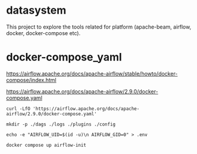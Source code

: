 # datasystem
This project to explore the tools related for platform (apache-beam, airflow, docker, docker-compose etc).

# docker-compose_yaml

https://airflow.apache.org/docs/apache-airflow/stable/howto/docker-compose/index.html

https://airflow.apache.org/docs/apache-airflow/2.9.0/docker-compose.yaml

```
curl -LfO 'https://airflow.apache.org/docs/apache-airflow/2.9.0/docker-compose.yaml'

mkdir -p ./dags ./logs ./plugins ./config

echo -e "AIRFLOW_UID=$(id -u)\n AIRFLOW_GID=0" > .env

docker compose up airflow-init
``` 

